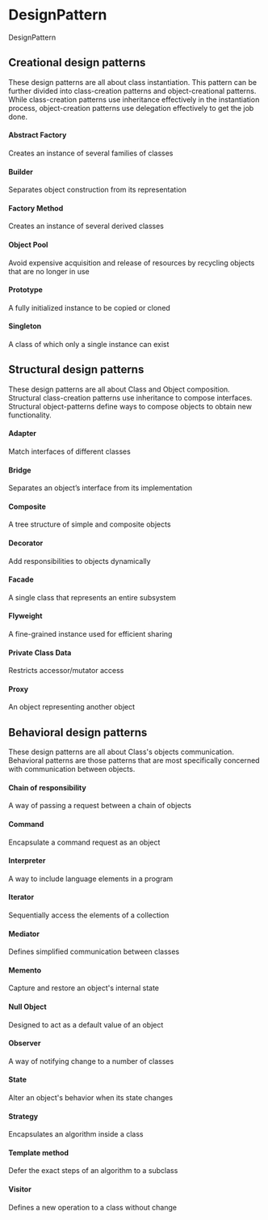 # DesignPattern
DesignPattern

## Creational design patterns
These design patterns are all about class instantiation. This pattern can be further divided into class-creation patterns and object-creational patterns.
While class-creation patterns use inheritance effectively in the instantiation process, object-creation patterns use delegation effectively to get the job done.<br>

#### Abstract Factory
Creates an instance of several families of classes
#### Builder
Separates object construction from its representation
#### Factory Method
Creates an instance of several derived classes
#### Object Pool
Avoid expensive acquisition and release of resources by recycling objects that are no longer in use
#### Prototype
A fully initialized instance to be copied or cloned
#### Singleton
A class of which only a single instance can exist

## Structural design patterns
These design patterns are all about Class and Object composition. Structural class-creation patterns use inheritance to compose interfaces.  <br>
Structural object-patterns define ways to compose objects to obtain new functionality. <br>

#### Adapter
Match interfaces of different classes
#### Bridge
Separates an object’s interface from its implementation
#### Composite
A tree structure of simple and composite objects
#### Decorator
Add responsibilities to objects dynamically
#### Facade
A single class that represents an entire subsystem
#### Flyweight
A fine-grained instance used for efficient sharing
#### Private Class Data
Restricts accessor/mutator access
#### Proxy
An object representing another object


## Behavioral design patterns
These design patterns are all about Class's objects communication. Behavioral patterns are those patterns that are most specifically concerned with communication between objects.

#### Chain of responsibility
A way of passing a request between a chain of objects
#### Command
Encapsulate a command request as an object
#### Interpreter
A way to include language elements in a program
#### Iterator
Sequentially access the elements of a collection
#### Mediator
Defines simplified communication between classes
#### Memento
Capture and restore an object's internal state
#### Null Object
Designed to act as a default value of an object
#### Observer
A way of notifying change to a number of classes
#### State
Alter an object's behavior when its state changes
#### Strategy
Encapsulates an algorithm inside a class
#### Template method
Defer the exact steps of an algorithm to a subclass
#### Visitor
Defines a new operation to a class without change
